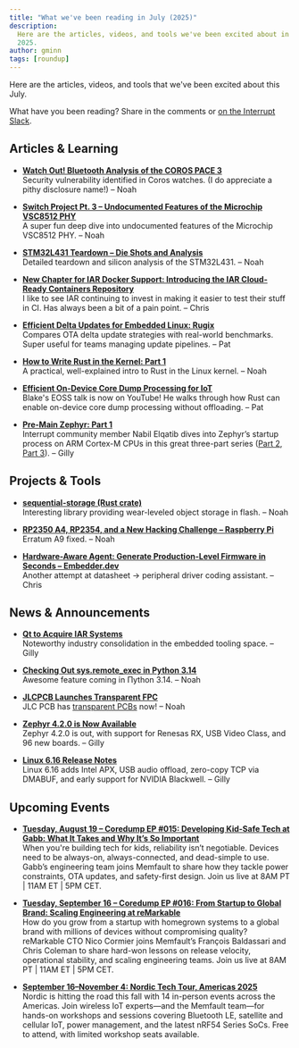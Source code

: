 ```yaml
---
title: "What we've been reading in July (2025)"
description:
  Here are the articles, videos, and tools we've been excited about in July
  2025.
author: gminn
tags: [roundup]
---
```


<!-- excerpt start -->


Here are the articles, videos, and tools that we've been excited about this
July.

<!-- excerpt end -->

What have you been reading? Share in the comments or
[on the Interrupt Slack](https://interrupt-slack.herokuapp.com/).


## Articles & Learning

- [**Watch Out! Bluetooth Analysis of the COROS PACE 3**](https://blog.syss.com/posts/bluetooth-analysis-coros-pace-3/)  
Security vulnerability identified in Coros watches. (I do appreciate a pithy disclosure name!) – Noah

- [**Switch Project Pt. 3 – Undocumented Features of the Microchip VSC8512 PHY**](https://serd.es/2025/07/04/Switch-project-pt3.html)  
A super fun deep dive into undocumented features of the Microchip VSC8512 PHY. – Noah

- [**STM32L431 Teardown – Die Shots and Analysis**](https://serd.es/2025/01/02/STM32L431-teardown.html)  
Detailed teardown and silicon analysis of the STM32L431. – Noah

- [**New Chapter for IAR Docker Support: Introducing the IAR Cloud-Ready Containers Repository**](https://www.iar.com/blog/a-new-chapter-for-our-docker-support-introducing-the-iar-cloud-ready-containers-repository)  
I like to see IAR continuing to invest in making it easier to test their stuff in CI. Has always been a bit of a pain point. – Chris


- [**Efficient Delta Updates for Embedded Linux: Rugix**](https://oss.silitics.com/rugix/blog/efficient-delta-updates/)  
Compares OTA delta update strategies with real-world benchmarks. Super useful for teams managing update pipelines. – Pat

- [**How to Write Rust in the Kernel: Part 1**](https://lwn.net/Articles/1024202/)  
A practical, well-explained intro to Rust in the Linux kernel. – Noah

- [**Efficient On‑Device Core Dump Processing for IoT**](https://www.youtube.com/watch?v=fDwDXg7T4K8)  
Blake's EOSS talk is now on YouTube! He walks through how Rust can enable on-device core dump processing without offloading. – Pat

- [**Pre-Main Zephyr: Part 1**](https://n-eq.github.io/blog/2025/07/03/pre-main-zephyr-1)  
Interrupt community member Nabil Elqatib dives into Zephyr’s startup process on ARM Cortex-M CPUs in this great three-part series ([Part 2](https://n-eq.github.io/blog/2025/07/12/pre-main-zephyr-2), [Part 3](https://n-eq.github.io/blog/2025/07/21/pre-main-zephyr-3)). – Gilly


## Projects & Tools

- [**sequential-storage (Rust crate)**](https://crates.io/crates/sequential-storage)  
Interesting library providing wear-leveled object storage in flash. – Noah

- [**RP2350 A4, RP2354, and a New Hacking Challenge – Raspberry Pi**](https://www.raspberrypi.com/news/rp2350-a4-rp2354-and-a-new-hacking-challenge/)  
Erratum A9 fixed. – Noah

- [**Hardware-Aware Agent: Generate Production-Level Firmware in Seconds – Embedder.dev**](https://embedder.dev/)  
Another attempt at datasheet → peripheral driver coding assistant. – Chris


## News & Announcements

- [**Qt to Acquire IAR Systems**](https://www.qt.io/stock/inside-information-qts-recommended-public-cash-offer-for-iar-systems-group-1751607060000-3623512)  
Noteworthy industry consolidation in the embedded tooling space. – Gilly 

- [**Checking Out sys.remote_exec in Python 3.14**](https://rtpg.co/2025/06/28/checking-out-sys-remote-exec/)  
Awesome feature coming in Πython 3.14. – Noah

- [**JLCPCB Launches Transparent FPC**](https://jlcpcb.com/blog/jlcpcb-launches-transparent-fpc-see-innovation-in-a-new-light)  
JLC PCB has [transparent PCBs](https://hackaday.com/2025/07/25/transparent-pcbs-trigger-90s-nostalgia/) now! – Noah  

- [**Zephyr 4.2.0 is Now Available**](https://www.zephyrproject.org/zephyr-rtos-4-2-now-available-introduces-renesas-rx-support-usb-video-class-and-more/)  
Zephyr 4.2.0 is out, with support for Renesas RX, USB Video Class, and 96 new boards. – Gilly

- [**Linux 6.16 Release Notes**](https://lwn.net/Articles/970157/)  
Linux 6.16 adds Intel APX, USB audio offload, zero-copy TCP via DMABUF, and early support for NVIDIA Blackwell. – Gilly


## Upcoming Events

- [**Tuesday, August 19 – Coredump EP #015: Developing Kid-Safe Tech at Gabb: What It Takes and Why It’s So Important**](https://memfault.com/resources/developing-kid-safe-tech-at-gabb-what-it-takes-and-why-its-so-important/)<br>
When you're building tech for kids, reliability isn’t negotiable. Devices need to be always-on, always-connected, and dead-simple to use. Gabb’s engineering team joins Memfault to share how they tackle power constraints, OTA updates, and safety-first design. Join us live at 8AM PT | 11AM ET | 5PM CET.

- [**Tuesday, September 16 – Coredump EP #016: From Startup to Global Brand: Scaling Engineering at reMarkable**](https://memfault.com/resources/from-startup-to-global-brand-scaling-engineering-at-remarkable/)<br>
How do you grow from a startup with homegrown systems to a global brand with millions of devices without compromising quality? reMarkable CTO Nico Cormier joins Memfault’s François Baldassari and Chris Coleman to share hard-won lessons on release velocity, operational stability, and scaling engineering teams. Join us live at 8AM PT | 11AM ET | 5PM CET.

- [**September 16–November 4: Nordic Tech Tour, Americas 2025**](https://www.nordicsemi.com/Events/2025/Nordic-Tech-Tour-Americas-2025)<br>
Nordic is hitting the road this fall with 14 in-person events across the Americas. Join wireless IoT experts—and the Memfault team—for hands-on workshops and sessions covering Bluetooth LE, satellite and cellular IoT, power management, and the latest nRF54 Series SoCs. Free to attend, with limited workshop seats available.
